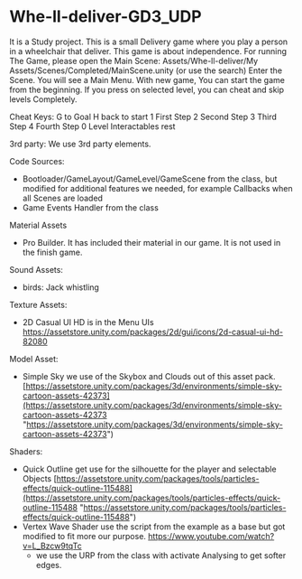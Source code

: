 # Whe-ll-deliver-GD3_UDP
It is a Study project. This is a small Delivery game where you play a person in a wheelchair that deliver.  This game is about independence.
For running The Game, please open the Main Scene:
Assets/Whe-ll-deliver/My Assets/Scenes/Completed/MainScene.unity
(or use the search)
Enter the Scene. You will see a Main Menu. With new game, You can start the game from the beginning. If you press on selected level, you can cheat and skip levels Completely. 

Cheat Keys:
G to Goal
H back to start
1 First Step 
2 Second Step
3 Third Step
4 Fourth Step
0 Level Interactables rest

3rd party:
We use 3rd party elements.

Code Sources:
- Bootloader/GameLayout/GameLevel/GameScene from the class, but modified for additional features we needed, for example Callbacks when all Scenes are loaded
- Game Events Handler from the class


Material Assets
- Pro Builder. It has included their material in our game. It is not used in the finish game.

Sound Assets: 
- birds:  Jack whistling

Texture Assets:
- 2D Casual UI HD is in the Menu UIs https://assetstore.unity.com/packages/2d/gui/icons/2d-casual-ui-hd-82080

Model Asset:
- Simple Sky we use of the Skybox and Clouds out of this asset pack.   [https://assetstore.unity.com/packages/3d/environments/simple-sky-cartoon-assets-42373](https://assetstore.unity.com/packages/3d/environments/simple-sky-cartoon-assets-42373 "https://assetstore.unity.com/packages/3d/environments/simple-sky-cartoon-assets-42373") 


Shaders:
- Quick Outline get use for the silhouette for the player and selectable Objects [https://assetstore.unity.com/packages/tools/particles-effects/quick-outline-115488](https://assetstore.unity.com/packages/tools/particles-effects/quick-outline-115488 "https://assetstore.unity.com/packages/tools/particles-effects/quick-outline-115488")
- Vertex Wave Shader use the script from the example as a base but got modified to fit more our purpose.   https://www.youtube.com/watch?v=L_Bzcw9tqTc
	- we use the URP from the class with activate Analysing to get softer edges.

